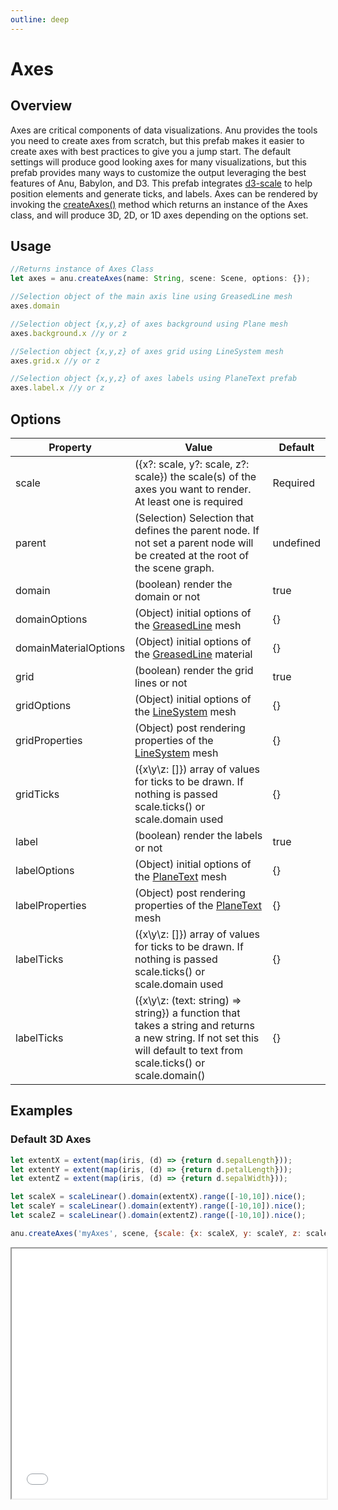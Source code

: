 ```yaml
---
outline: deep
---
```

# Axes

## Overview
Axes are critical components of data visualizations. Anu provides the tools you need to create axes from scratch, but this prefab makes it easier to create axes with best practices to give you a jump start.
The default settings will produce good looking axes for many visualizations, but this prefab provides many ways to customize the output leveraging the best features of Anu, Babylon, and D3. 
This prefab integrates [d3-scale](https://github.com/d3/d3-scale) to help position elements and generate ticks, and labels. Axes can be rendered by invoking the [createAxes()](/api/modules.html#createaxes) method which returns an instance of the Axes class, and will produce 3D, 2D, or 1D axes depending on the options set.


## Usage

``` js
//Returns instance of Axes Class
let axes = anu.createAxes(name: String, scene: Scene, options: {});

//Selection object of the main axis line using GreasedLine mesh
axes.domain 

//Selection object {x,y,z} of axes background using Plane mesh
axes.background.x //y or z

//Selection object {x,y,z} of axes grid using LineSystem mesh
axes.grid.x //y or z 

//Selection object {x,y,z} of axes labels using PlaneText prefab
axes.label.x //y or z 
```

## Options

| Property       |      Value      |  Default |
| ------------- | ------------- | ------------- |
|   scale   | ({x?: scale, y?: scale, z?: scale}) the scale(s) of the axes you want to render. At least one is required  | Required |
|  parent  |  (Selection) Selection that defines the parent node. If not set a parent node will be created at the root of the scene graph.  |  undefined  |
|  domain  |  (boolean) render the domain or not  |  true  |
|  domainOptions  |  (Object) initial options of the [GreasedLine](https://doc.babylonjs.com/features/featuresDeepDive/mesh/creation/param/greased_line) mesh |  {}  |
|  domainMaterialOptions  |  (Object) initial options of the [GreasedLine](https://doc.babylonjs.com/features/featuresDeepDive/mesh/creation/param/greased_line) material  |  {}  |
|  grid | (boolean) render the grid lines or not   |  true  |
|  gridOptions  | (Object) initial options of the [LineSystem](https://doc.babylonjs.com/features/featuresDeepDive/mesh/creation/param/line_system) mesh    |  {}  |
|  gridProperties  | (Object) post rendering properties of the [LineSystem](https://doc.babylonjs.com/features/featuresDeepDive/mesh/creation/param/line_system) mesh    |  {}  |
|  gridTicks  | ({x\y\z: []}) array of values for ticks to be drawn. If nothing is passed scale.ticks() or scale.domain used |  {}  |
|  label | (boolean) render the labels or not   |  true  |
|  labelOptions  | (Object) initial options of the [PlaneText](/guide/prefabs/planetext.html) mesh  |  {}  |
|  labelProperties  | (Object) post rendering properties of the [PlaneText](/guide/prefabs/planetext.html) mesh   |  {}  |
|  labelTicks  | ({x\y\z: []}) array of values for ticks to be drawn. If nothing is passed scale.ticks() or scale.domain used |  {}  |
|  labelTicks  | ({x\y\z: (text: string) => string}) a function that takes a string and returns a new string. If not set this will default to text from scale.ticks() or scale.domain() |  {}  |


## Examples

### Default 3D Axes
``` js
let extentX = extent(map(iris, (d) => {return d.sepalLength}));
let extentY = extent(map(iris, (d) => {return d.petalLength}));
let extentZ = extent(map(iris, (d) => {return d.sepalWidth}));

let scaleX = scaleLinear().domain(extentX).range([-10,10]).nice(); 
let scaleY = scaleLinear().domain(extentY).range([-10,10]).nice(); 
let scaleZ = scaleLinear().domain(extentZ).range([-10,10]).nice(); 

anu.createAxes('myAxes', scene, {scale: {x: scaleX, y: scaleY, z: scaleZ}});

```

 <iframe id="inlineFrameExample"
      title="Inline Frame Example"
      width="100%"
      height="400"
      src="/anu/examples.html?example=axesTest">
  </iframe>
